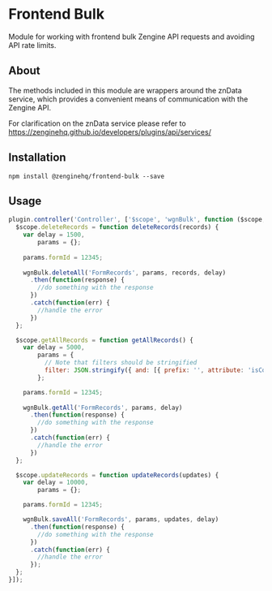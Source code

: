 # Frontend Bulk

Module for working with frontend bulk Zengine API requests and avoiding API 
rate limits.

## About

The methods included in this module are wrappers around the znData service,
which provides a convenient means of communication with the Zengine API.

For clarification on the znData service please refer to https://zenginehq.github.io/developers/plugins/api/services/

## Installation

```shell
npm install @zenginehq/frontend-bulk --save
```

## Usage

```js
plugin.controller('Controller', ['$scope', 'wgnBulk', function ($scope, wgnBulk) {    
  $scope.deleteRecords = function deleteRecords(records) {
    var delay = 1500,
        params = {};
    
    params.formId = 12345;
    
    wgnBulk.deleteAll('FormRecords', params, records, delay)
      .then(function(response) {
        //do something with the response
      })
      .catch(function(err) {
        //handle the error
      })
  };

  $scope.getAllRecords = function getAllRecords() {
    var delay = 5000,
        params = {
          // Note that filters should be stringified
          filter: JSON.stringify({ and: [{ prefix: '', attribute: 'isComplete', value: 1 }] })
        };

    params.formId = 12345;
    
    wgnBulk.getAll('FormRecords', params, delay)
      .then(function(response) {
        //do something with the response
      })
      .catch(function(err) {
        //handle the error
      })
  };

  $scope.updateRecords = function updateRecords(updates) {
    var delay = 10000,
        params = {};

    params.formId = 12345;

    wgnBulk.saveAll('FormRecords', params, updates, delay)
      .then(function(response) {
        //do something with the response
      })
      .catch(function(err) {
        //handle the error
      });
  };
}]);
```
